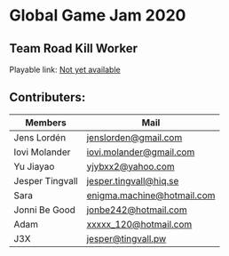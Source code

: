 # Global Game Jam 2020

## Team Road Kill Worker
Playable link: 
[Not yet available](https://www.google.com)

## Contributers:

Members | Mail
--- | ---
Jens Lordén | jenslorden@gmail.com
Iovi Molander | iovi.molander@gmail.com
Yu Jiayao | yjybxx2@yahoo.com
Jesper Tingvall | jesper.tingvall@hiq.se
Sara | enigma.machine@hotmail.com
Jonni Be Good | jonbe242@hotmail.com
Adam | xxxxx_120@hotmail.com
J3X | jesper@tingvall.pw

